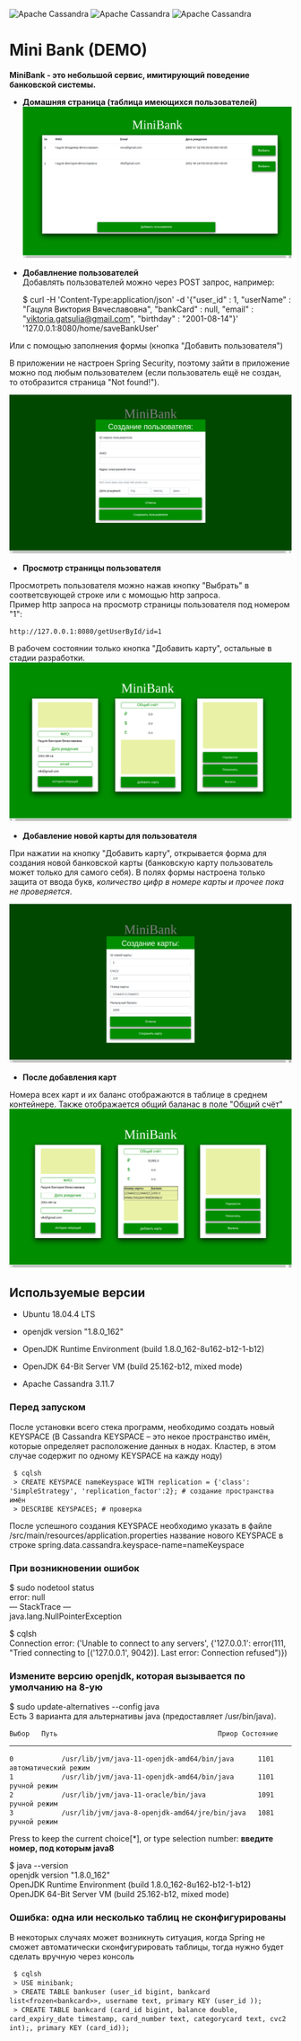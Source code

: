 ![Apache Cassandra](https://andreyex.ru/wp-content/uploads/2016/12/Kak-ustanovit-Cassandra-na-CentOS-7.png)
![Apache Cassandra](https://miro.medium.com/max/512/1*k73wp-nDid53eeQ0RDGvdw.png)
![Apache Cassandra](https://cdn.iconscout.com/icon/free/png-256/gradle-3-1175026.png)

# Mini Bank (DEMO)

**MiniBank - это небольшой сервис, имитирующий поведение банковской системы.**        

* **Домашняя страница (таблица имеющихся пользователей)**
![alt text](screenshots/screen4.png "Домашняя страница (таблица имеющихся пользователей)")

* **Добавлнение пользователей**                
Добавлять пользователей можно через POST запрос, например:                             
    
     $ curl -H 'Content-Type:application/json' -d '{"user_id" : 1, "userName" : "Гацуля Виктория Вячеславовна", "bankCard" : null, "email" : "viktoria.gatsulia@gmail.com", "birthday" : "2001-08-14"}' '127.0.0.1:8080/home/saveBankUser'

Или с помощью заполнения формы (кнопка "Добавить пользователя")               

В приложении не настроен Spring Security, поэтому зайти в приложение можно под любым пользователем (если пользователь ещё не создан, то отобразится страница "Not found!"). 

![alt text](screenshots/screen5.png "Добавление пользователя")

* **Просмотр страницы пользователя**       

Просмотреть пользователя можно нажав кнопку "Выбрать" в соответсвующей строке или с момощью http запроса.           
Пример http запроса на просмотр страницы пользователя под номером "1":

    http://127.0.0.1:8080/getUserById/id=1    
    
В рабочем состоянии только кнопка "Добавить карту", остальные в стадии разработки.
![alt text](screenshots/screen1.png "Каркас приложения")

* **Добавление новой карты для пользователя**             

При нажатии на кнопку "Добавить карту", открывается форма для создания новой банковской карты (банковскую карту пользователь может только для самого себя).
В полях формы настроена только защита от ввода букв, *количество цифр в номере карты и прочее пока не проверяется*.

![alt text](screenshots/screen2.png "Меню создания новой карты")

* **После добавления карт**                     

Номера всех карт и их баланс отображаются в таблице в среднем контейнере. Также отображается общий баланас в поле "Общий счёт"
![alt text](screenshots/screen3.png "Итог по добавлению карт")


## Используемые версии
* Ubuntu 18.04.4 LTS

* openjdk version "1.8.0_162"
* OpenJDK Runtime Environment (build 1.8.0_162-8u162-b12-1-b12)
* OpenJDK 64-Bit Server VM (build 25.162-b12, mixed mode)

* Apache Cassandra 3.11.7

### Перед запуском

После установки всего стека программ, необходимо создать новый KEYSPACE (В Cassandra KEYSPACE – это некое пространство имён, которые определяет расположение данных в нодах. Кластер, в этом случае содержит по одному KEYSPACE на кажду ноду)

     $ cqlsh
     > CREATE KEYSPACE nameKeyspace WITH replication = {'class': 'SimpleStrategy', 'replication_factor':2}; # создание пространства имён
     > DESCRIBE KEYSPACES; # проверка

После успешного создания KEYSPACE необходимо указать в файле /src/main/resources/application.properties название нового KEYSPACE в строке
    spring.data.cassandra.keyspace-name=nameKeyspace

### При возникновении ошибок

  $ sudo nodetool status  
  error: null  
  — StackTrace —  
  java.lang.NullPointerException  

  $ cqlsh  
  Connection error: ('Unable to connect to any servers', {'127.0.0.1': error(111, "Tried connecting to [('127.0.0.1', 9042)]. Last error: Connection refused")})  

### Измените версию openjdk, которая вызывается по умолчанию на 8-ую

  $ sudo update-alternatives --config java  
  Есть 3 варианта для альтернативы java (предоставляет /usr/bin/java).  

    Выбор   Путь                                        Приор Состояние
  ------------------------------------------------------------
    0            /usr/lib/jvm/java-11-openjdk-amd64/bin/java      1101      автоматический режим
    1            /usr/lib/jvm/java-11-openjdk-amd64/bin/java      1101      ручной режим
    2            /usr/lib/jvm/java-11-oracle/bin/java             1091      ручной режим
    3            /usr/lib/jvm/java-8-openjdk-amd64/jre/bin/java   1081      ручной режим
  
  Press <enter> to keep the current choice[*], or type selection number: **введите номер, под которым java8**  
    
  $ java --version  
  openjdk version "1.8.0_162"  
  OpenJDK Runtime Environment (build 1.8.0_162-8u162-b12-1-b12)  
  OpenJDK 64-Bit Server VM (build 25.162-b12, mixed mode)  
  
  ### Ошибка: одна или несколько таблиц не сконфигурированы
  
 В некоторых случаях может возникнуть ситуация, когда Spring не сможет автоматически сконфигурировать таблицы, тогда нужно будет сделать вручную через консоль
 
     $ cqlsh
     > USE minibank;
     > CREATE TABLE bankuser (user_id bigint, bankcard list<frozen<bankcard>>, username text, primary KEY (user_id ));
     > CREATE TABLE bankcard (card_id bigint, balance double, card_expiry_date timestamp, card_number text, categorycard text, cvc2 int);, primary KEY (card_id));
     
     

